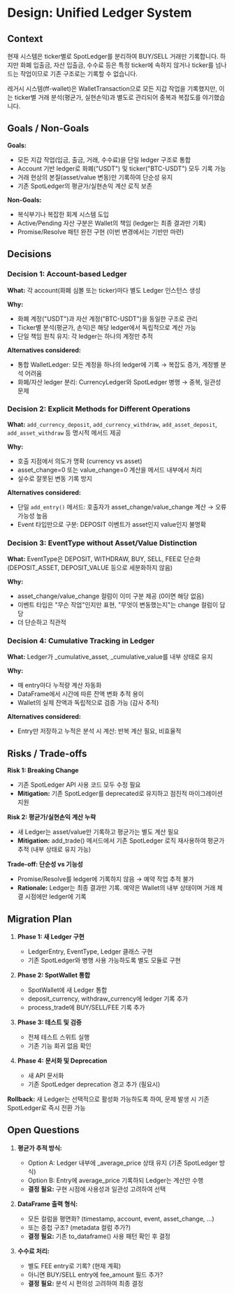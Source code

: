 # Design: Unified Ledger System

## Context

현재 시스템은 ticker별로 SpotLedger를 분리하여 BUY/SELL 거래만 기록합니다. 하지만 화폐 입출금, 자산 입출금, 수수료 등은 특정 ticker에 속하지 않거나 ticker를 넘나드는 작업이므로 기존 구조로는 기록할 수 없습니다.

레거시 시스템(ff-wallet)은 WalletTransaction으로 모든 지갑 작업을 기록했지만, 이는 ticker별 거래 분석(평균가, 실현손익)과 별도로 관리되어 중복과 복잡도를 야기했습니다.

## Goals / Non-Goals

**Goals:**
- 모든 지갑 작업(입금, 출금, 거래, 수수료)을 단일 ledger 구조로 통합
- Account 기반 ledger로 화폐("USDT") 및 ticker("BTC-USDT") 모두 기록 가능
- 거래 현상의 본질(asset/value 변동)만 기록하여 단순성 유지
- 기존 SpotLedger의 평균가/실현손익 계산 로직 보존

**Non-Goals:**
- 복식부기나 복잡한 회계 시스템 도입
- Active/Pending 자산 구분은 Wallet의 책임 (ledger는 최종 결과만 기록)
- Promise/Resolve 패턴 완전 구현 (이번 변경에서는 기반만 마련)

## Decisions

### Decision 1: Account-based Ledger

**What:** 각 account(화폐 심볼 또는 ticker)마다 별도 Ledger 인스턴스 생성

**Why:**
- 화폐 계정("USDT")과 자산 계정("BTC-USDT")을 동일한 구조로 관리
- Ticker별 분석(평균가, 손익)은 해당 ledger에서 독립적으로 계산 가능
- 단일 책임 원칙 유지: 각 ledger는 하나의 계정만 추적

**Alternatives considered:**
- 통합 WalletLedger: 모든 계정을 하나의 ledger에 기록 → 복잡도 증가, 계정별 분석 어려움
- 화폐/자산 ledger 분리: CurrencyLedger와 SpotLedger 병행 → 중복, 일관성 문제

### Decision 2: Explicit Methods for Different Operations

**What:** `add_currency_deposit`, `add_currency_withdraw`, `add_asset_deposit`, `add_asset_withdraw` 등 명시적 메서드 제공

**Why:**
- 호출 지점에서 의도가 명확 (currency vs asset)
- asset_change=0 또는 value_change=0 계산을 메서드 내부에서 처리
- 실수로 잘못된 변동 기록 방지

**Alternatives considered:**
- 단일 `add_entry()` 메서드: 호출자가 asset_change/value_change 계산 → 오류 가능성 높음
- Event 타입만으로 구분: DEPOSIT 이벤트가 asset인지 value인지 불명확

### Decision 3: EventType without Asset/Value Distinction

**What:** EventType은 DEPOSIT, WITHDRAW, BUY, SELL, FEE로 단순화 (DEPOSIT_ASSET, DEPOSIT_VALUE 등으로 세분화하지 않음)

**Why:**
- asset_change/value_change 컬럼이 이미 구분 제공 (0이면 해당 없음)
- 이벤트 타입은 "무슨 작업"인지만 표현, "무엇이 변동했는지"는 change 컬럼이 담당
- 더 단순하고 직관적

### Decision 4: Cumulative Tracking in Ledger

**What:** Ledger가 _cumulative_asset, _cumulative_value를 내부 상태로 유지

**Why:**
- 매 entry마다 누적량 계산 자동화
- DataFrame에서 시간에 따른 잔액 변화 추적 용이
- Wallet의 실제 잔액과 독립적으로 검증 가능 (감사 추적)

**Alternatives considered:**
- Entry만 저장하고 누적은 분석 시 계산: 반복 계산 필요, 비효율적

## Risks / Trade-offs

**Risk 1: Breaking Change**
- 기존 SpotLedger API 사용 코드 모두 수정 필요
- **Mitigation:** 기존 SpotLedger를 deprecated로 유지하고 점진적 마이그레이션 지원

**Risk 2: 평균가/실현손익 계산 누락**
- 새 Ledger는 asset/value만 기록하고 평균가는 별도 계산 필요
- **Mitigation:** add_trade() 메서드에서 기존 SpotLedger 로직 재사용하여 평균가 추적 (내부 상태로 유지 가능)

**Trade-off: 단순성 vs 기능성**
- Promise/Resolve를 ledger에 기록하지 않음 → 예약 작업 추적 불가
- **Rationale:** Ledger는 최종 결과만 기록. 예약은 Wallet의 내부 상태이며 거래 체결 시점에만 ledger에 기록

## Migration Plan

1. **Phase 1: 새 Ledger 구현**
   - LedgerEntry, EventType, Ledger 클래스 구현
   - 기존 SpotLedger와 병행 사용 가능하도록 별도 모듈로 구현

2. **Phase 2: SpotWallet 통합**
   - SpotWallet에 새 Ledger 통합
   - deposit_currency, withdraw_currency에 ledger 기록 추가
   - process_trade에 BUY/SELL/FEE 기록 추가

3. **Phase 3: 테스트 및 검증**
   - 전체 테스트 스위트 실행
   - 기존 기능 회귀 없음 확인

4. **Phase 4: 문서화 및 Deprecation**
   - 새 API 문서화
   - 기존 SpotLedger deprecation 경고 추가 (필요시)

**Rollback:** 새 Ledger는 선택적으로 활성화 가능하도록 하여, 문제 발생 시 기존 SpotLedger로 즉시 전환 가능

## Open Questions

1. **평균가 추적 방식:**
   - Option A: Ledger 내부에 _average_price 상태 유지 (기존 SpotLedger 방식)
   - Option B: Entry에 average_price 기록하되 Ledger는 계산만 수행
   - **결정 필요:** 구현 시점에 사용성과 일관성 고려하여 선택

2. **DataFrame 출력 형식:**
   - 모든 컬럼을 평면화? (timestamp, account, event, asset_change, ...)
   - 또는 중첩 구조? (metadata 컬럼 추가?)
   - **결정 필요:** 기존 to_dataframe() 사용 패턴 확인 후 결정

3. **수수료 처리:**
   - 별도 FEE entry로 기록? (현재 계획)
   - 아니면 BUY/SELL entry에 fee_amount 필드 추가?
   - **결정 필요:** 분석 시 편의성 고려하여 최종 결정
